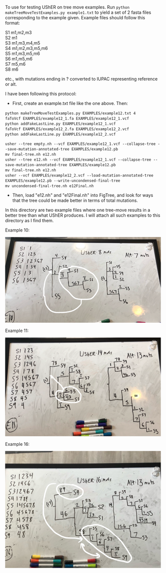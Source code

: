 To use for testing UShER on tree move examples. Run `python makeTreeMoveTestExamples.py example1.txt` to yield a set of 2 fasta files corresponding to the example given. Example files should follow this format:

S1	m1,m2,m3  
S2	m1  
S3	m1,m3,m4,m5  
S4	m1,m2,m3,m5,m6  
S5	m1,m3,m5,m6  
S6	m1,m5,m6  
S7	m5,m6  
S8	m6  

etc., with mutations ending in ? converted to IUPAC representing reference or alt.

I have been following this protocol:  

- First, create an example.txt file like the one above. Then:  

`python makeTreeMoveTestExamples.py EXAMPLES/example12.txt 4`    
`faToVcf EXAMPLES/example12_1.fa EXAMPLES/example12_1.vcf`    
`python addFakeLastLine.py EXAMPLES/example12_1.vcf`    
`faToVcf EXAMPLES/example12_2.fa EXAMPLES/example12_2.vcf`    
`python addFakeLastLine.py EXAMPLES/example12_2.vcf`    

`usher --tree empty.nh --vcf EXAMPLES/example12_1.vcf --collapse-tree --save-mutation-annotated-tree EXAMPLES/example12.pb`    
`mv final-tree.nh e12.nh`    
`usher --tree e12.nh --vcf EXAMPLES/example12_1.vcf --collapse-tree --save-mutation-annotated-tree EXAMPLES/example12.pb`    
`mv final-tree.nh e12.nh`    
`usher --vcf EXAMPLES/example12_2.vcf --load-mutation-annotated-tree EXAMPLES/example12.pb --write-uncondensed-final-tree`    
`mv uncondensed-final-tree.nh e12Final.nh`    
- Then, load "e12.nh" and "e12Final.nh" into FigTree, and look for ways that the tree could be made better in terms of total mutations.

In this directory are two example files where one tree-move results in a better tree than what UShER produces. I will attach all such examples to this directory as I find them.  

Example 10:  

<img src='edited_e10.png' alt='E10' width='910'/>  


Example 11:  

<img src='edited_e11.png' alt='E10' width='910'/>


Example 16:  

<img src='edited_e16.jpeg' alt='E16' width='910'/>